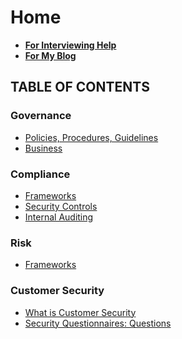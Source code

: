 # Home

* ****[**For Interviewing Help**](https://app.gitbook.com/o/-MkdsnwF35m6HJ1J\_0-T/s/BIm2o6QrWUhrRmMBzZ4i/)****
* ****[**For My Blog**](https://songer.pro)****

## **TABLE OF CONTENTS**

### Governance

* [Policies, Procedures, Guidelines](governance/policies-procedures-and-guidelines/)
* [Business](governance/business/)

### Compliance

* [Frameworks](compliance/frameworks/)
* [Security Controls](compliance/security-controls.md)
* [Internal Auditing](compliance/internal-auditing/)

### Risk

* [Frameworks](risk/frameworks.md)

### Customer Security

* [What is Customer Security](customer-security/what-is-customer-security.md)
* [Security Questionnaires: Questions](customer-security/security-questionnaires-questions/)









